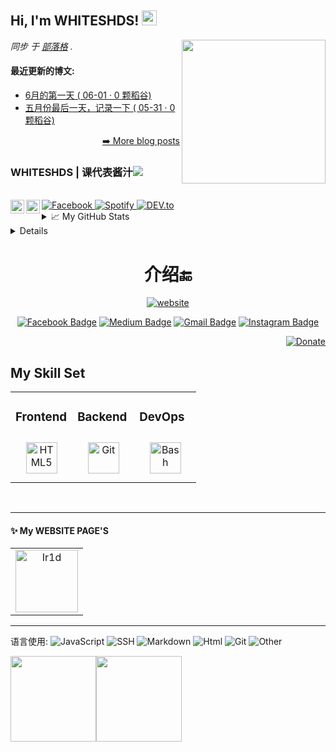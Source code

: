 <h2>Hi, I'm WHITESHDS! <img src="https://github.githubassets.com/images/mona-whisper.gif" height="24" /></h2>
<img align='right' src="https://media.giphy.com/media/836HiJc7pgzy8iNXCn/giphy.gif" width="230" />
<p><em>同步 于 <a href="https://whiteshds.ml/">部落格</a> . </em>

<h4> 最近更新的博文: </h4>

  - [6月的第一天 ( 06-01 · 0 颗稻谷)](https://yuque.com/whiteshds/whiteshds/foimpp)
  - [五月份最后一天，记录一下 ( 05-31 · 0 颗稻谷)](https://yuque.com/whiteshds/whiteshds/teypiq)


<p align="right"><a href="https://www.yuque.com/whiteshds/whiteshds">➡️ More blog posts</a></p>

### WHITESHDS | 课代表酱汁![](https://visitor-badge.glitch.me/badge?page_id=whiteshds.whiteshds)

<br />


<a href="https://www.instagram.com/whiteshds/">
  <img align="left" alt="Instagram" width="22px" src="https://cdn.jsdelivr.net/npm/simple-icons@v3/icons/instagram.svg" />
</a>
<a href="https://leetcode.com/whiteshds/">
  <img align="left" alt="Leetcode" width="22px" src="https://cdn.jsdelivr.net/npm/simple-icons@v3/icons/leetcode.svg" />
</a>

<a href="https://www.facebook.com/whiteshds" target="_blank">
  <img src="https://img.shields.io/badge/Facebook-%231877F2.svg?&style=flat-square&logo=facebook&logoColor=white" alt="Facebook">
</a>

<a href="https://open.spotify.com/user/whiteshds" target="_blank">
  <img src="https://img.shields.io/badge/Spotify-%231ED760.svg?&style=flat-square&logo=spotify&logoColor=white" alt="Spotify">
</a>

<a href="https://dev.to/whiteshds" target="_blank">
  <img src="https://img.shields.io/badge/DEV-%230A0A0A.svg?&style=flat-square&logo=DEV.to&logoColor=white" alt="DEV.to">
</a>



<details>
<summary>📈 My GitHub Stats</summary>


<img src="https://github-readme-stats.vercel.app/api?username=whiteshds&show_icons=true&theme=gotham" alt="whiteshds" />[![Top Langs](https://github-readme-stats.vercel.app/api/top-langs/?username=whiteshds&layout=compact&theme=merko)](https://github.com/whiteshds/github-readme-stats)[![moshfiqrony's github stats](https://github-readme-stats.vercel.app/api/pin/?username=whiteshds&repo=whiteshds.github.io&theme=dark)](https://github.com/whiteshds/whiteshds.github.io)[![moshfiqrony's github stats](https://github-readme-stats.vercel.app/api/pin/?username=whiteshds&repo=jekyll-blog&theme=dark)](https://github.com/whiteshds/jekyll-blog)



</details>

<details>

|*|GITHUB|项目|介绍|
|---|---|---|---|
| 📦 | HEXO+GITHUB | [whiteshds/whiteshds.github.io](https://github.com/whiteshds/whiteshds.github.io) | ❄️ butterfly主题个人魔改版HEXO博客|
| 📦 | JEKYLL+GITHUB | [whiteshds/jekyll-blog](https://github.com/whiteshds/jekyll-blog) | 👀JEKYLL简介博客 |
| 📦 | GRIDEA+GITHUB | [whiteshds/gridea](https://github.com/whiteshds/gridea) | 👀 基于GITHUB的一个NEXT主题子博客 |
</details>

<h1 align="center">介绍🔚</h1>
<div align="center">
<a href="https://whiteshds.ml/about"><img src="https://img.shields.io/static/v1?label=&labelColor=505050&message=website&color=%230076D6&style=flat&logo=google-chrome&logoColor=%230076D6" alt="website"/></a>


</div>

<div align="center">


[![Facebook Badge](https://img.shields.io/badge/-whiteshds-blue?style=plastic&logo=Facebook&logoColor=white&link=https://www.facebook.com/in/whiteshds/)](https://www.facebook.com/in/whiteshds/)
[![Medium Badge](https://img.shields.io/badge/-@whiteshds-black?style=plastic&labelColor=000000&logo=Medium&link=https://medium.com/@whiteshds/)](https://medium.com/@whiteshds)
[![Gmail Badge](https://img.shields.io/badge/-2622164267@qq.com-c14438?style=plastic&logo=Gmail&logoColor=white&link=mailto:2622164267@qq.com)](mailto:2622164267@qq.com)
[![Instagram Badge](https://img.shields.io/badge/-whiteshds-purple?style=plastic&logo=instagram&logoColor=white&link=https://instagram.com/whiteshds/)](https://instagram.com/whiteshds)
</div>



<div align="right">
  <a href="https://whiteshds.ga/merger/">
    <img src="https://img.shields.io/badge/$-support-ff69b4.svg?style=flat" alt="Donate" />
  </a>
</div>





## My Skill Set  
<table><tr><td valign="top" width="33%">

### Frontend  
<div align="center">  

  

<img style="margin: 10px" src="https://profilinator.rishav.dev/skills-assets/html5-original-wordmark.svg" alt="HTML5" height="50" />  



</div></td><td valign="top" width="33%">

### Backend  
<div align="center">  
 

<img style="margin: 10px" src="https://profilinator.rishav.dev/skills-assets/git-scm-icon.svg" alt="Git" height="50" />  

</div></td><td valign="top" width="33%">

### DevOps  
<div align="center">      
<img style="margin: 10px" src="https://profilinator.rishav.dev/skills-assets/gnu_bash-icon.svg" alt="Bash" height="50" />  
</div></td></tr></table>  

<br/>  



---

#### :sparkles: My WEBSITE PAGE'S

<table>
  <tr>
    <td align="center">
      <a href="https://whiteshds.gitee.io">
        <img src="https://i.loli.net/2020/10/09/lVSR2z91iQhajqW.jpg" width="100px;" alt="Ir1d"/>
      </a>
      <br />
    </td>
  </tr>
</table>

---


语言使用:
![JavaScript](https://img.shields.io/static/v1?style=flat-square&label=%E2%A0%80&color=555&labelColor=%23f1e05a&message=JavaScript%EF%B8%B112.1%25)
![SSH](https://img.shields.io/static/v1?style=flat-square&label=%E2%A0%80&color=555&labelColor=%232c3e50&message=SSH%EF%B8%B17.1%25)
![Markdown](https://img.shields.io/static/v1?style=flat-square&label=%E2%A0%80&color=555&labelColor=%23563d7c&message=Markdown%EF%B8%B12.4%25)
![Html](https://img.shields.io/static/v1?style=flat-square&label=%E2%A0%80&color=555&labelColor=%23e34c26&message=Html%EF%B8%B12.3%25)
![Git](https://img.shields.io/static/v1?style=flat-square&label=%E2%A0%80&color=555&labelColor=%23dea584&message=Git%EF%B8%B11.8%25)
![Other](https://img.shields.io/static/v1?style=flat-square&label=%E2%A0%80&color=555&labelColor=%23ededed&message=Other%EF%B8%B10.6%25)

<a href="https://whiteshds.ml/about"><img align="" height="137px" src="https://github-readme-stats.vercel.app/api?username=whiteshds&hide_title=true&hide_border=true&show_icons=true&include_all_commits=true&line_height=21&bg_color=0,EC6C6C,FFD479,FFFC79,73FA79&theme=graywhite" /><!-- wi*quL3fcV --><img align="" height="137px" src="https://github-readme-stats.vercel.app/api/top-langs/?username=whiteshds&hide_title=true&hide_border=true&layout=compact&bg_color=0,73FA79,73FDFF,D783FF&theme=graywhite" /></a>
